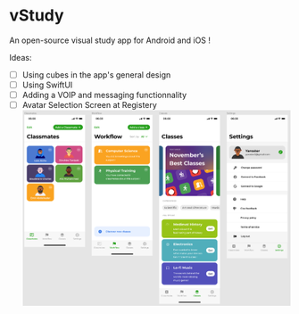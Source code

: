 # vStudy
An open-source visual study app for Android and iOS !

Ideas:
- [ ] Using cubes in the app's general design
- [ ] Using SwiftUI
- [ ] Adding a VOIP and messaging functionnality
- [ ] Avatar Selection Screen at Registery
![Prototype of the App](https://github.com/Yaroster/vStudy/blob/master/Project_image.png)

